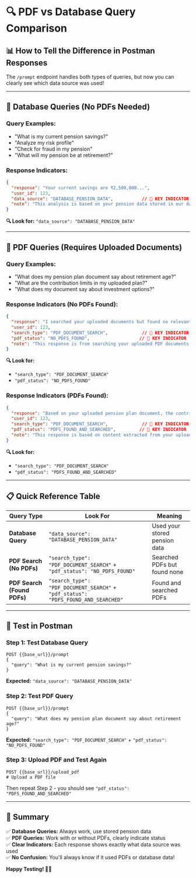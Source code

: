 # 🔍 PDF vs Database Query Comparison

## 📊 **How to Tell the Difference in Postman Responses**

The `/prompt` endpoint handles both types of queries, but now you can clearly see which data source was used!

---

## 🎯 **Database Queries (No PDFs Needed)**

### **Query Examples:**
- "What is my current pension savings?"
- "Analyze my risk profile"
- "Check for fraud in my pension"
- "What will my pension be at retirement?"

### **Response Indicators:**
```json
{
  "response": "Your current savings are ₹2,500,000...",
  "user_id": 123,
  "data_source": "DATABASE_PENSION_DATA",           // 🔑 KEY INDICATOR
  "note": "This analysis is based on your pension data stored in our database, not from uploaded documents."
}
```

**🔍 Look for:** `"data_source": "DATABASE_PENSION_DATA"`

---

## 📄 **PDF Queries (Requires Uploaded Documents)**

### **Query Examples:**
- "What does my pension plan document say about retirement age?"
- "What are the contribution limits in my uploaded plan?"
- "What does my document say about investment options?"

### **Response Indicators (No PDFs Found):**
```json
{
  "response": "I searched your uploaded documents but found no relevant information...",
  "user_id": 123,
  "search_type": "PDF_DOCUMENT_SEARCH",             // 🔑 KEY INDICATOR
  "pdf_status": "NO_PDFS_FOUND",                   // 🔑 KEY INDICATOR
  "note": "This response is from searching your uploaded PDF documents. No relevant documents were found for your query."
}
```

**🔍 Look for:** 
- `"search_type": "PDF_DOCUMENT_SEARCH"`
- `"pdf_status": "NO_PDFS_FOUND"`

### **Response Indicators (PDFs Found):**
```json
{
  "response": "Based on your uploaded pension plan document, the contribution limits are...",
  "user_id": 123,
  "search_type": "PDF_DOCUMENT_SEARCH",             // 🔑 KEY INDICATOR
  "pdf_status": "PDFS_FOUND_AND_SEARCHED",         // 🔑 KEY INDICATOR
  "note": "This response is based on content extracted from your uploaded PDF documents."
}
```

**🔍 Look for:**
- `"search_type": "PDF_DOCUMENT_SEARCH"`
- `"pdf_status": "PDFS_FOUND_AND_SEARCHED"`

---

## 📋 **Quick Reference Table**

| Query Type | Look For | Meaning |
|------------|----------|---------|
| **Database Query** | `"data_source": "DATABASE_PENSION_DATA"` | Used your stored pension data |
| **PDF Search (No PDFs)** | `"search_type": "PDF_DOCUMENT_SEARCH"` + `"pdf_status": "NO_PDFS_FOUND"` | Searched PDFs but found none |
| **PDF Search (Found PDFs)** | `"search_type": "PDF_DOCUMENT_SEARCH"` + `"pdf_status": "PDFS_FOUND_AND_SEARCHED"` | Found and searched PDFs |

---

## 🧪 **Test in Postman**

### **Step 1: Test Database Query**
```http
POST {{base_url}}/prompt
{
  "query": "What is my current pension savings?"
}
```
**Expected:** `"data_source": "DATABASE_PENSION_DATA"`

### **Step 2: Test PDF Query**
```http
POST {{base_url}}/prompt
{
  "query": "What does my pension plan document say about retirement age?"
}
```
**Expected:** `"search_type": "PDF_DOCUMENT_SEARCH"` + `"pdf_status": "NO_PDFS_FOUND"`

### **Step 3: Upload PDF and Test Again**
```http
POST {{base_url}}/upload_pdf
# Upload a PDF file
```
Then repeat Step 2 - you should see `"pdf_status": "PDFS_FOUND_AND_SEARCHED"`

---

## 🎉 **Summary**

✅ **Database Queries:** Always work, use stored pension data  
✅ **PDF Queries:** Work with or without PDFs, clearly indicate status  
✅ **Clear Indicators:** Each response shows exactly what data source was used  
✅ **No Confusion:** You'll always know if it used PDFs or database data!  

**Happy Testing! 🧪✨**

